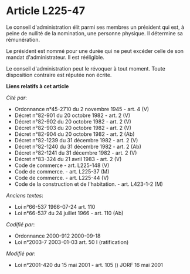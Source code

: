 # Article L225-47

Le conseil d'administration élit parmi ses membres un président qui est, à peine de nullité de la nomination, une personne
physique. Il détermine sa rémunération.

Le président est nommé pour une durée qui ne peut excéder celle de son mandat d'administrateur. Il est rééligible.

Le conseil d'administration peut le révoquer à tout moment. Toute disposition contraire est réputée non écrite.

**Liens relatifs à cet article**

_Cité par_:

  - Ordonnance n°45-2710 du 2 novembre 1945 - art. 4 (V)
  - Décret n°82-901 du 20 octobre 1982 - art. 2 (V)
  - Décret n°82-902 du 20 octobre 1982 - art. 2 (V)
  - Décret n°82-903 du 20 octobre 1982 - art. 2 (V)
  - Décret n°82-904 du 20 octobre 1982 - art. 2 (Ab)
  - Décret n°82-1239 du 31 décembre 1982 - art. 2 (V)
  - Décret n°82-1240 du 31 décembre 1982 - art. 2 (Ab)
  - Décret n°82-1241 du 31 décembre 1982 - art. 2 (V)
  - Décret n°83-324 du 21 avril 1983 - art. 2 (V)
  - Code de commerce - art. L225-148 (V)
  - Code de commerce. - art. L225-37 (M)
  - Code de commerce. - art. L225-44 (V)
  - Code de la construction et de l'habitation. - art. L423-1-2 (M)

_Anciens textes_:

  - Loi n°66-537 1966-07-24 art. 110
  - Loi n°66-537 du 24 juillet 1966 - art. 110 (Ab)

_Codifié par_:

  - Ordonnance 2000-912 2000-09-18
  - Loi n°2003-7 2003-01-03 art. 50 I (ratification)

_Modifié par_:

  - Loi n°2001-420 du 15 mai 2001 - art. 105 () JORF 16 mai 2001
